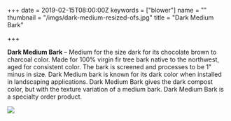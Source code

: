 +++
date = 2019-02-15T08:00:00Z
keywords = ["blower"]
name = ""
thumbnail = "/imgs/dark-medium-resized-ofs.jpg"
title = "Dark Medium Bark"

+++

**Dark Medium Bark** – Medium for the size dark for its chocolate brown to charcoal color. Made for 100% virgin fir tree bark native to the northwest, aged for consistent color. The bark is screened and processes to be 1" minus in size. Dark Medium bark is known for its dark color when installed in landscaping applications. Dark Medium Bark gives the dark compost color, but with the texture variation of a medium bark. Dark Medium Bark is a specialty order product.

![](/imgs/dark-medium-resized.jpg)